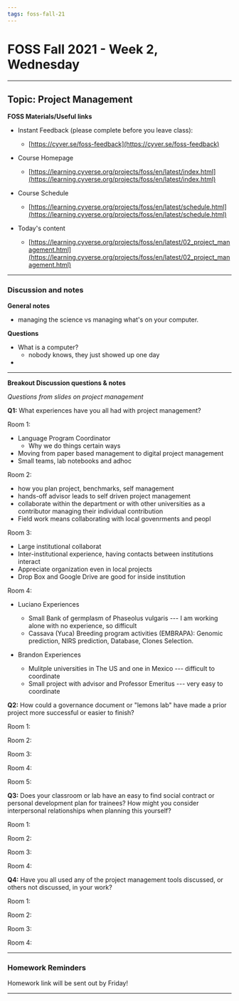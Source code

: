 ```yaml
---
tags: foss-fall-21
---
```


# FOSS Fall 2021 - Week 2, Wednesday

----
## Topic: Project Management

**FOSS Materials/Useful links**


- Instant Feedback (please complete before you leave class):
    - [https://cyver.se/foss-feedback](https://cyver.se/foss-feedback)
- Course Homepage 
    - [https://learning.cyverse.org/projects/foss/en/latest/index.html](https://learning.cyverse.org/projects/foss/en/latest/index.html)
- Course Schedule 
    - [https://learning.cyverse.org/projects/foss/en/latest/schedule.html](https://learning.cyverse.org/projects/foss/en/latest/schedule.html)

- Today's content
    - [https://learning.cyverse.org/projects/foss/en/latest/02_project_management.html](https://learning.cyverse.org/projects/foss/en/latest/02_project_management.html)


---- 
### Discussion and notes

**General notes**
- managing the science vs managing what's on your computer.


**Questions**

- What is a computer?
    - nobody knows, they just showed up one day
- 

---

**Breakout Discussion questions & notes**

*Questions from slides on project management*

**Q1:** What experiences have you all had with project management? 

Room 1: 

- Language Program Coordinator
    - Why we do things certain ways
- Moving from paper based management to digital project management
- Small teams, lab notebooks and adhoc 



Room 2: 

- how you plan project, benchmarks, self management
- hands-off advisor leads to self driven project management
- collaborate within the department or with other universities as a contributor managing their individual contribution
- Field work means collaborating with local govenrments and peopl

Room 3: 

- Large institutional collaborat
- Inter-institutional experience, having contacts between institutions interact
- Appreciate organization even in local projects
- Drop Box and Google Drive are good for inside institution


Room 4: 
- Luciano Experiences
    - Small Bank of germplasm of Phaseolus vulgaris --- I am working alone with no experience, so difficult
    - Cassava (Yuca) Breeding program activities (EMBRAPA): Genomic prediction, NIRS prediction, Database, Clones Selection.
    
- Brandon Experiences
    - Mulitple universities in The US and one in Mexico --- difficult to coordinate
    - Small project with advisor and Professor Emeritus --- very easy to coordinate


**Q2:** How could a governance document or "lemons lab" have made a prior project more successful or easier to finish?

Room 1: 

Room 2: 

Room 3: 

Room 4: 

Room 5: 

**Q3:** Does your classroom or lab have an easy to find social contract or personal development plan for trainees? How might you consider interpersonal relationships when planning this yourself?

Room 1: 

Room 2: 

Room 3: 

Room 4: 

**Q4:** Have you all used any of the project management tools discussed, or others not discussed, in your work? 

Room 1: 

Room 2: 

Room 3: 

Room 4: 

---

### Homework Reminders

Homework link will be sent out by Friday!

----